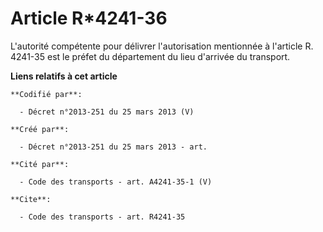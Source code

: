 # Article R*4241-36

L'autorité compétente pour délivrer l'autorisation mentionnée à l'article R. 4241-35 est le préfet du département du lieu
d'arrivée du transport.

**Liens relatifs à cet article**

	**Codifié par**:

	  - Décret n°2013-251 du 25 mars 2013 (V)

	**Créé par**:

	  - Décret n°2013-251 du 25 mars 2013 - art.

	**Cité par**:

	  - Code des transports - art. A4241-35-1 (V)

	**Cite**:

	  - Code des transports - art. R4241-35
